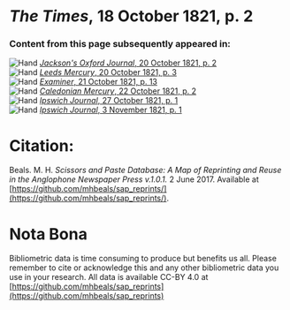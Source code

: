 # *The Times*, 18 October 1821, p. 2  
  
### Content from this page subsequently appeared in:  
![Hand](http://scissorsandpaste.net/wp-content/uploads/2017/06/smallhandpointer.png) [*Jackson's Oxford Journal*, 20 October 1821, p. 2](https://mhbeals.github.io/sap_html/Jackson's-Oxford-Journal/Jackson's-Oxford-Journal-20-October-1821-p-2)  
![Hand](http://scissorsandpaste.net/wp-content/uploads/2017/06/smallhandpointer.png) [*Leeds Mercury*, 20 October 1821, p. 3](https://mhbeals.github.io/sap_html/Leeds-Mercury/Leeds-Mercury-20-October-1821-p-3)  
![Hand](http://scissorsandpaste.net/wp-content/uploads/2017/06/smallhandpointer.png) [*Examiner*, 21 October 1821, p. 13](https://mhbeals.github.io/sap_html/Examiner/Examiner-21-October-1821-p-13)  
![Hand](http://scissorsandpaste.net/wp-content/uploads/2017/06/smallhandpointer.png) [*Caledonian Mercury*, 22 October 1821, p. 2](https://mhbeals.github.io/sap_html/Caledonian-Mercury/Caledonian-Mercury-22-October-1821-p-2)  
![Hand](http://scissorsandpaste.net/wp-content/uploads/2017/06/smallhandpointer.png) [*Ipswich Journal*, 27 October 1821, p. 1](https://mhbeals.github.io/sap_html/Ipswich-Journal/Ipswich-Journal-27-October-1821-p-1)  
![Hand](http://scissorsandpaste.net/wp-content/uploads/2017/06/smallhandpointer.png) [*Ipswich Journal*, 3 November 1821, p. 1](https://mhbeals.github.io/sap_html/Ipswich-Journal/Ipswich-Journal-3-November-1821-p-1)  


# Citation: 

Beals. M. H. *Scissors and Paste Database: A Map of Reprinting and Reuse in the Anglophone Newspaper Press v.1.0.1.* 2 June 2017. Available at [https://github.com/mhbeals/sap_reprints/](https://github.com/mhbeals/sap_reprints/). 

# Nota Bona

Bibliometric data is time consuming to produce but benefits us all. Please remember to cite or acknowledge this and any other bibliometric data you use in your research. All data is available CC-BY 4.0 at [https://github.com/mhbeals/sap_reprints](https://github.com/mhbeals/sap_reprints)